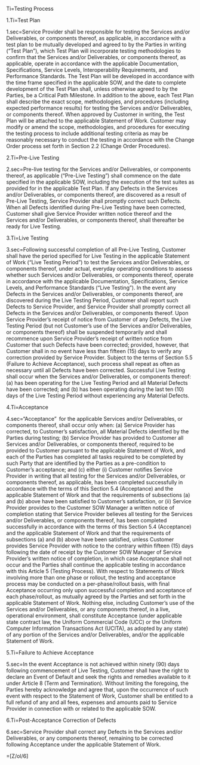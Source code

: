 Ti=Testing Process

1.Ti=Test Plan

1.sec=Service Provider shall be responsible for testing the Services and/or Deliverables, or components thereof, as applicable, in accordance with a test plan to be mutually developed and agreed to by the Parties in writing (“Test Plan”), which Test Plan will incorporate testing methodologies to confirm that the Services and/or Deliverables, or components thereof, as applicable, operate in accordance with the applicable Documentation, Specifications, Service Levels, Interoperability Requirements, and Performance Standards. The Test Plan will be developed in accordance with the time frame specified in the applicable SOW, and the date to complete development of the Test Plan shall, unless otherwise agreed to by the Parties, be a Critical Path Milestone. In addition to the above, each Test Plan shall describe the exact scope, methodologies, and procedures (including expected performance results) for testing the Services and/or Deliverables, or components thereof. When approved by Customer in writing, the Test Plan will be attached to the applicable Statement of Work. Customer may modify or amend the scope, methodologies, and procedures for executing the testing process to include additional testing criteria as may be reasonably necessary to conduct the testing in accordance with the Change Order process set forth in Section 2.2 (Change Order Procedures).

2.Ti=Pre-Live Testing

2.sec=Pre-live testing for the Services and/or Deliverables, or components thereof, as applicable (“Pre-Live Testing”) shall commence on the date specified in the applicable SOW, including the execution of the test suites as provided for in the applicable Test Plan. If any Defects in the Services and/or Deliverables, or components thereof, are discovered as a result of Pre-Live Testing, Service Provider shall promptly correct such Defects. When all Defects identified during Pre-Live Testing have been corrected, Customer shall give Service Provider written notice thereof and the Services and/or Deliverables, or components thereof, shall thereafter be ready for Live Testing.

3.Ti=Live Testing

3.sec=Following successful completion of all Pre-Live Testing, Customer shall have the period specified for Live Testing in the applicable Statement of Work (“Live Testing Period”) to test the Services and/or Deliverables, or components thereof, under actual, everyday operating conditions to assess whether such Services and/or Deliverables, or components thereof, operate in accordance with the applicable Documentation, Specifications, Service Levels, and Performance Standards (“Live Testing”). In the event any Defects in the Services and/or Deliverables, or components thereof, are discovered during the Live Testing Period, Customer shall report such Defects to Service Provider, and Service Provider shall promptly correct all Defects in the Services and/or Deliverables, or components thereof. Upon Service Provider’s receipt of notice from Customer of any Defects, the Live Testing Period (but not Customer’s use of the Services and/or Deliverables, or components thereof) shall be suspended temporarily and shall recommence upon Service Provider’s receipt of written notice from Customer that such Defects have been corrected; provided, however, that Customer shall in no event have less than fifteen (15) days to verify any correction provided by Service Provider. Subject to the terms of Section 5.5 (Failure to Achieve Acceptance), such process shall repeat as often as necessary until all Defects have been corrected. Successful Live Testing shall occur when the Services and/or Deliverables, or components thereof: (a) has been operating for the Live Testing Period and all Material Defects have been corrected; and (b) has been operating during the last ten (10) days of the Live Testing Period without experiencing any Material Defects.

4.Ti=Acceptance

4.sec=“Acceptance” for the applicable Services and/or Deliverables, or components thereof, shall occur only when: (a) Service Provider has corrected, to Customer’s satisfaction, all Material Defects identified by the Parties during testing; (b) Service Provider has provided to Customer all Services and/or Deliverables, or components thereof, required to be provided to Customer pursuant to the applicable Statement of Work, and each of the Parties has completed all tasks required to be completed by such Party that are identified by the Parties as a pre-condition to Customer’s acceptance; and (c) either (i) Customer notifies Service Provider in writing that all testing for the Services and/or Deliverables, or components thereof, as applicable, has been completed successfully in accordance with the terms of this Section 5.4 (Acceptance) and the applicable Statement of Work and that the requirements of subsections (a) and (b) above have been satisfied to Customer’s satisfaction, or (ii) Service Provider provides to the Customer SOW Manager a written notice of completion stating that Service Provider believes all testing for the Services and/or Deliverables, or components thereof, has been completed successfully in accordance with the terms of this Section 5.4 (Acceptance) and the applicable Statement of Work and that the requirements of subsections (a) and (b) above have been satisfied, unless Customer provides Service Provider with notice to the contrary within fifteen (15) days following the date of receipt by the Customer SOW Manager of Service Provider’s written notice of completion, in which case Acceptance shall not occur and the Parties shall continue the applicable testing in accordance with this Article 5 (Testing Process). With respect to Statements of Work involving more than one phase or rollout, the testing and acceptance process may be conducted on a per-phase/rollout basis, with final Acceptance occurring only upon successful completion and acceptance of each phase/rollout, as mutually agreed by the Parties and set forth in the applicable Statement of Work. Nothing else, including Customer’s use of the Services and/or Deliverables, or any components thereof, in a live, operational environment, shall constitute Acceptance (under applicable state contract law, the Uniform Commercial Code (UCC) or the Uniform Computer Information Transactions Act (UCITA), as adopted by any state) of any portion of the Services and/or Deliverables, and/or the applicable Statement of Work.

5.Ti=Failure to Achieve Acceptance

5.sec=In the event Acceptance is not achieved within ninety (90) days following commencement of Live Testing, Customer shall have the right to declare an Event of Default and seek the rights and remedies available to it under Article 8 (Term and Termination). Without limiting the foregoing, the Parties hereby acknowledge and agree that, upon the occurrence of such event with respect to the Statement of Work, Customer shall be entitled to a full refund of any and all fees, expenses and amounts paid to Service Provider in connection with or related to the applicable SOW.

6.Ti=Post-Acceptance Correction of Defects

6.sec=Service Provider shall correct any Defects in the Services and/or Deliverables, or any components thereof, remaining to be corrected following Acceptance under the applicable Statement of Work.

=[Z/ol/6]

